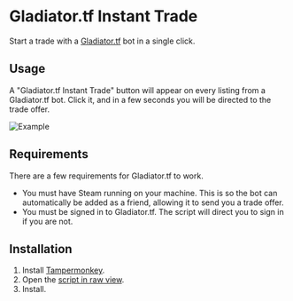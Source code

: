 # Gladiator.tf Instant Trade

Start a trade with a [Gladiator.tf](https://gladiator.tf) bot in a single click.

## Usage
A "Gladiator.tf Instant Trade" button will appear on every listing from a Gladiator.tf bot. Click it, and in a few seconds you will be directed to the trade offer.

![Example](https://user-images.githubusercontent.com/26234962/168306003-6e52e3e1-1c62-4000-9a9e-94a411206fcc.png)


## Requirements
There are a few requirements for Gladiator.tf to work.

- You must have Steam running on your machine. This is so the bot can automatically be added as a friend, allowing it to send you a trade offer.
- You must be signed in to Gladiator.tf. The script will direct you to sign in if you are not.

## Installation

1. Install [Tampermonkey](https://www.tampermonkey.net/).
2. Open the [script in raw view](https://github.com/mninc/gladiator.tf-instant-trade/raw/master/gladiator-instant-trade.user.js).
3. Install.

